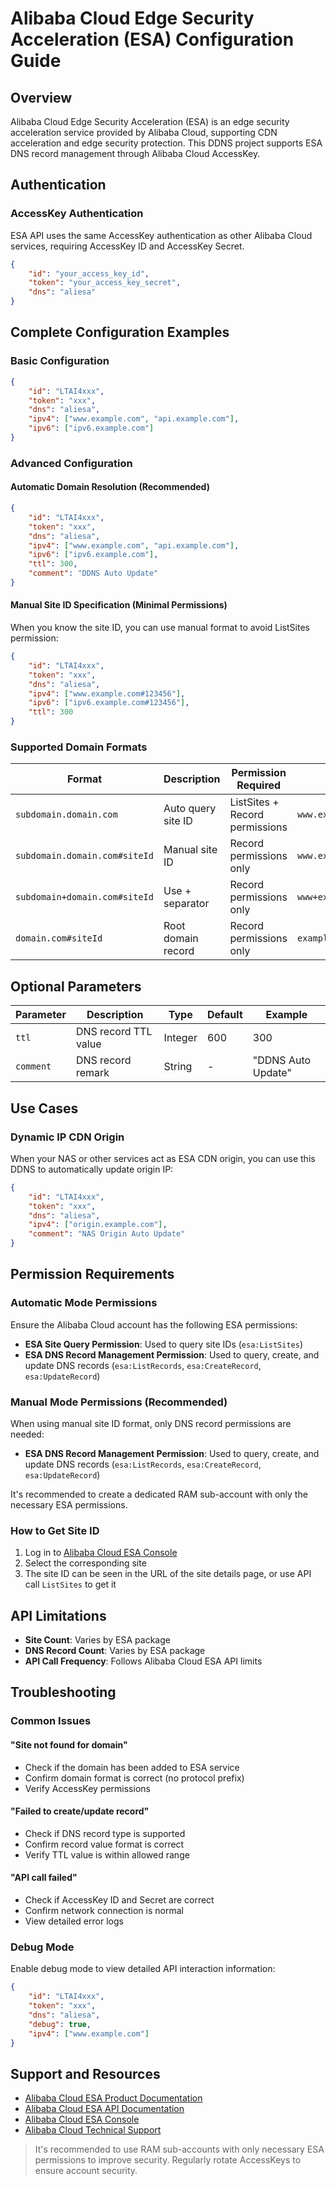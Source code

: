 # Alibaba Cloud Edge Security Acceleration (ESA) Configuration Guide

## Overview

Alibaba Cloud Edge Security Acceleration (ESA) is an edge security acceleration service provided by Alibaba Cloud, supporting CDN acceleration and edge security protection. This DDNS project supports ESA DNS record management through Alibaba Cloud AccessKey.

## Authentication

### AccessKey Authentication

ESA API uses the same AccessKey authentication as other Alibaba Cloud services, requiring AccessKey ID and AccessKey Secret.

```json
{
    "id": "your_access_key_id",
    "token": "your_access_key_secret",
    "dns": "aliesa"
}
```

## Complete Configuration Examples

### Basic Configuration

```json
{
    "id": "LTAI4xxx",
    "token": "xxx",
    "dns": "aliesa",
    "ipv4": ["www.example.com", "api.example.com"],
    "ipv6": ["ipv6.example.com"]
}
```

### Advanced Configuration

#### Automatic Domain Resolution (Recommended)

```json
{
    "id": "LTAI4xxx", 
    "token": "xxx",
    "dns": "aliesa",
    "ipv4": ["www.example.com", "api.example.com"],
    "ipv6": ["ipv6.example.com"],
    "ttl": 300,
    "comment": "DDNS Auto Update"
}
```

#### Manual Site ID Specification (Minimal Permissions)

When you know the site ID, you can use manual format to avoid ListSites permission:

```json
{
    "id": "LTAI4xxx", 
    "token": "xxx",
    "dns": "aliesa",
    "ipv4": ["www.example.com#123456"],
    "ipv6": ["ipv6.example.com#123456"],
    "ttl": 300
}
```

### Supported Domain Formats

| Format | Description | Permission Required | Example |
|--------|-------------|-------------------|---------|
| `subdomain.domain.com` | Auto query site ID | ListSites + Record permissions | `www.example.com` |
| `subdomain.domain.com#siteId` | Manual site ID | Record permissions only | `www.example.com#123456` |
| `subdomain+domain.com#siteId` | Use + separator | Record permissions only | `www+example.com#123456` |
| `domain.com#siteId` | Root domain record | Record permissions only | `example.com#123456` |

## Optional Parameters

| Parameter | Description | Type | Default | Example |
|-----------|-------------|------|---------|---------|
| `ttl` | DNS record TTL value | Integer | 600 | 300 |
| `comment` | DNS record remark | String | - | "DDNS Auto Update" |

## Use Cases

### Dynamic IP CDN Origin

When your NAS or other services act as ESA CDN origin, you can use this DDNS to automatically update origin IP:

```json
{
    "id": "LTAI4xxx",
    "token": "xxx", 
    "dns": "aliesa",
    "ipv4": ["origin.example.com"],
    "comment": "NAS Origin Auto Update"
}
```

## Permission Requirements

### Automatic Mode Permissions

Ensure the Alibaba Cloud account has the following ESA permissions:

- **ESA Site Query Permission**: Used to query site IDs (`esa:ListSites`)
- **ESA DNS Record Management Permission**: Used to query, create, and update DNS records (`esa:ListRecords`, `esa:CreateRecord`, `esa:UpdateRecord`)

### Manual Mode Permissions (Recommended)

When using manual site ID format, only DNS record permissions are needed:

- **ESA DNS Record Management Permission**: Used to query, create, and update DNS records (`esa:ListRecords`, `esa:CreateRecord`, `esa:UpdateRecord`)

It's recommended to create a dedicated RAM sub-account with only the necessary ESA permissions.

### How to Get Site ID

1. Log in to [Alibaba Cloud ESA Console](https://esa.console.aliyun.com/)
2. Select the corresponding site
3. The site ID can be seen in the URL of the site details page, or use API call `ListSites` to get it

## API Limitations

- **Site Count**: Varies by ESA package
- **DNS Record Count**: Varies by ESA package
- **API Call Frequency**: Follows Alibaba Cloud ESA API limits

## Troubleshooting

### Common Issues

#### "Site not found for domain"

- Check if the domain has been added to ESA service
- Confirm domain format is correct (no protocol prefix)
- Verify AccessKey permissions

#### "Failed to create/update record"

- Check if DNS record type is supported
- Confirm record value format is correct
- Verify TTL value is within allowed range

#### "API call failed"

- Check if AccessKey ID and Secret are correct
- Confirm network connection is normal
- View detailed error logs

### Debug Mode

Enable debug mode to view detailed API interaction information:

```json
{
    "id": "LTAI4xxx",
    "token": "xxx",
    "dns": "aliesa",
    "debug": true,
    "ipv4": ["www.example.com"]
}
```

## Support and Resources

- [Alibaba Cloud ESA Product Documentation](https://help.aliyun.com/product/122312.html)
- [Alibaba Cloud ESA API Documentation](https://help.aliyun.com/zh/edge-security-acceleration/esa/api-esa-2024-09-10-overview)
- [Alibaba Cloud ESA Console](https://esa.console.aliyun.com/)
- [Alibaba Cloud Technical Support](https://selfservice.console.aliyun.com/ticket)

> It's recommended to use RAM sub-accounts with only necessary ESA permissions to improve security. Regularly rotate AccessKeys to ensure account security.